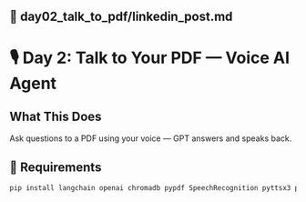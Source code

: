 ## 📁 day02_talk_to_pdf/linkedin_post.md

# 🎙️ Day 2: Talk to Your PDF — Voice AI Agent

## What This Does
Ask questions to a PDF using your voice — GPT answers and speaks back.

## 🧰 Requirements
```bash
pip install langchain openai chromadb pypdf SpeechRecognition pyttsx3 pyaudio
```

